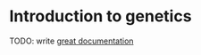 # Introduction to genetics

TODO: write [great documentation](http://jacobian.org/writing/what-to-write/)
